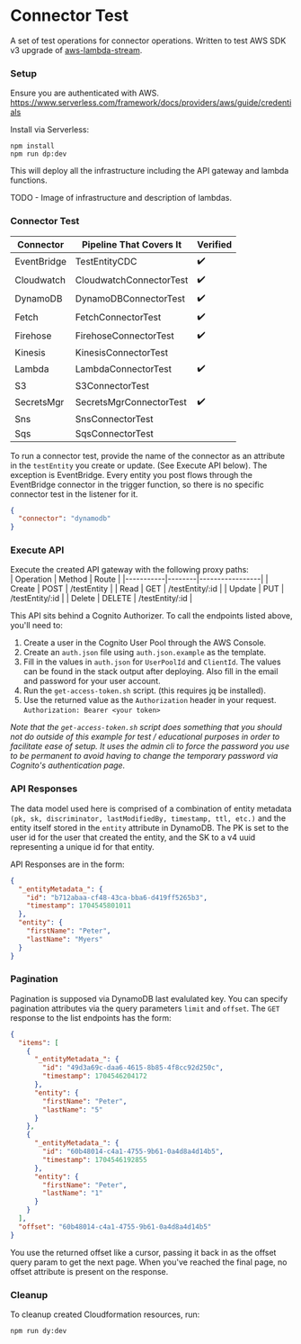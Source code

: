 # Connector Test
A set of test operations for connector operations. Written to test AWS SDK v3 upgrade of [aws-lambda-stream](https://github.com/jgilbert01/aws-lambda-stream).

### Setup
Ensure you are authenticated with AWS.  
https://www.serverless.com/framework/docs/providers/aws/guide/credentials  

Install via Serverless:
```
npm install
npm run dp:dev
```
This will deploy all the infrastructure including the API gateway and lambda functions.

TODO - Image of infrastructure and description of lambdas.

### Connector Test
| Connector   | Pipeline That Covers It | Verified           |
|-------------|-------------------------|--------------------|
| EventBridge | TestEntityCDC           | :heavy_check_mark: |
| Cloudwatch  | CloudwatchConnectorTest | :heavy_check_mark: |
| DynamoDB    | DynamoDBConnectorTest   | :heavy_check_mark: |
| Fetch       | FetchConnectorTest      | :heavy_check_mark: |
| Firehose    | FirehoseConnectorTest   | :heavy_check_mark: |
| Kinesis     | KinesisConnectorTest    |                    |
| Lambda      | LambdaConnectorTest     | :heavy_check_mark: |
| S3          | S3ConnectorTest         |                    |
| SecretsMgr  | SecretsMgrConnectorTest | :heavy_check_mark: |
| Sns         | SnsConnectorTest        |                    |
| Sqs         | SqsConnectorTest        |                    |

To run a connector test, provide the name of the connector as an attribute in the `testEntity` you create or update. (See Execute API below). The exception is EventBridge. Every entity you post flows through the EventBridge connector in the trigger function, so there is no specific connector test in the listener for it.

```json
{
  "connector": "dynamodb"
}
```

### Execute API
Execute the created API gateway with the following proxy paths:  
| Operation | Method | Route           |
|-----------|--------|-----------------|
| Create    | POST   | /testEntity     |
| Read      | GET    | /testEntity/:id |
| Update    | PUT    | /testEntity/:id |
| Delete    | DELETE | /testEntity/:id |
  
This API sits behind a Cognito Authorizer. To call the endpoints listed above, you'll need to:
1. Create a user in the Cognito User Pool through the AWS Console.
2. Create an `auth.json` file using `auth.json.example` as the template.
3. Fill in the values in `auth.json` for `UserPoolId` and `ClientId`. The values can be found in the stack output after deploying. Also fill in the email and password for your user account.
4. Run the `get-access-token.sh` script. (this requires jq be installed).
5. Use the returned value as the `Authorization` header in your request. `Authorization: Bearer <your token>`
  
*Note that the `get-access-token.sh` script does something that you should not do outside of this example for test / educational purposes in order to facilitate ease of setup. It uses the admin cli to force the password you use to be permanent to avoid having to change the temporary password via Cognito's authentication page.*

### API Responses ###
The data model used here is comprised of a combination of entity metadata `(pk, sk, discriminator, lastModifiedBy, timestamp, ttl, etc.)` and the entity itself stored in the `entity` attribute in DynamoDB. The PK is set to the user id for the user that created the entity, and the SK to a v4 uuid representing a unique id for that entity.

API Responses are in the form:
```json
{
  "_entityMetadata_": {
    "id": "b712abaa-cf48-43ca-bba6-d419ff5265b3",
    "timestamp": 1704545801011
  },
  "entity": {
    "firstName": "Peter",
    "lastName": "Myers"
  }
}
```

### Pagination
Pagination is supposed via DynamoDB last evalulated key. You can specify pagination attributes via the query parameters `limit` and `offset`. The `GET` response to the list endpoints has the form:
```json
{
  "items": [
    {
      "_entityMetadata_": {
        "id": "49d3a69c-daa6-4615-8b85-4f8cc92d250c",
        "timestamp": 1704546204172
      },
      "entity": {
        "firstName": "Peter",
        "lastName": "5"
      }
    },
    {
      "_entityMetadata_": {
        "id": "60b48014-c4a1-4755-9b61-0a4d8a4d14b5",
        "timestamp": 1704546192855
      },
      "entity": {
        "firstName": "Peter",
        "lastName": "1"
      }
    }
  ],
  "offset": "60b48014-c4a1-4755-9b61-0a4d8a4d14b5"
}
```
You use the returned offset like a cursor, passing it back in as the offset query param to get the next page. When you've reached the final page, no offset attribute is present on the response.

### Cleanup
To cleanup created Cloudformation resources, run:
```
npm run dy:dev
```
